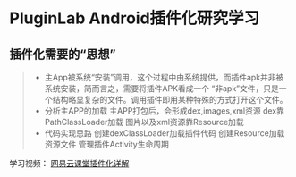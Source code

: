 # PluginLab Android插件化研究学习

## 插件化需要的“思想”

>- 主App被系统“安装”调用，这个过程中由系统提供，而插件apk并非被系统安装，简而言之，需要将插件APK看成一个 “非apk”文件，只是一个结构略显复杂的文件。调用插件即用某种特殊的方式打开这个文件。
> - 分析主APP的加载
	  主APP打包后，会形成dex,images,xml资源
	  dex靠PathClassLoader加载
	  图片以及xml资源靠Resource加载
> - 代码实现思路
	  创建dexClassLoader加载插件代码
	  创建Resource加载资源文件
	  管理插件Activity生命周期

学习视频：
[网易云课堂插件化详解](https://study.163.com/course/courseLearn.htm?courseId=1209230809#/learn/live?lessonId=1278874566&courseId=1209230809 "网易云课堂插件化详解")


